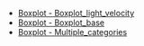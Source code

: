- [Boxplot - Boxplot_light_velocity](Boxplot/boxplot_light_velocity.md ':type=code')
- [Boxplot - Boxplot_base](Boxplot/boxplot_base.md ':type=code')
- [Boxplot - Multiple_categories](Boxplot/multiple_categories.md ':type=code')

